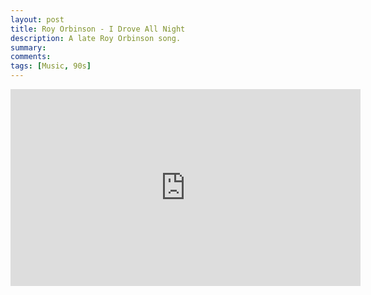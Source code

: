 ```yaml
---
layout: post
title: Roy Orbinson - I Drove All Night
description: A late Roy Orbinson song.
summary: 
comments: 
tags: [Music, 90s]
---
```


<div class="youtube-embed-container">
	<iframe width="560" height="315" src="https://www.youtube.com/embed/iTbIY62uQd0" title="YouTube video player" frameborder="0" allow="accelerometer; autoplay; clipboard-write; encrypted-media; gyroscope; picture-in-picture" allowfullscreen></iframe>
</div>